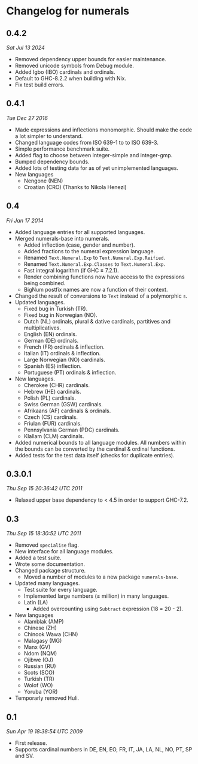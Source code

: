 Changelog for numerals
======================

0.4.2
-----

*Sat Jul 13 2024*

- Removed dependency upper bounds for easier maintenance.
- Removed unicode symbols from Debug module.
- Added Igbo (IBO) cardinals and ordinals.
- Default to GHC-8.2.2 when building with Nix.
- Fix test build errors.

0.4.1
-----

*Tue Dec 27 2016*

- Made expressions and inflections monomorphic. Should make the code a
  lot simpler to understand.
- Changed language codes from ISO 639-1 to to ISO 639-3.
- Simple performance benchmark suite.
- Added flag to choose between integer-simple and integer-gmp.
- Bumped dependency bounds.
- Added lots of testing data for as of yet unimplemented languages.
- New languages
  + Nengone (NEN)
  + Croatian (CRO) (Thanks to Nikola Henezi)

0.4
---

*Fri Jan 17 2014*

- Added language entries for all supported languages.
- Merged numerals-base into numerals.
  + Added inflection (case, gender and number).
  + Added fractions to the numeral expression language.
  + Renamed `Text.Numeral.Exp` to `Text.Numeral.Exp.Reified`.
  + Renamed `Text.Numeral.Exp.Classes` to `Text.Numeral.Exp`.
  + Fast integral logarithm (if GHC ≥ 7.2.1).
  + Render combining functions now have access to the expressions being
    combined.
  + BigNum postfix names are now a function of their context.
- Changed the result of conversions to `Text` instead of a polymorphic `s`.
- Updated languages.
  + Fixed bug in Turkish (TR).
  + Fixed bug in Norwegian (NO).
  + Dutch (NL) ordinals, plural & dative cardinals, partitives and multiplicatives.
  + English (EN) ordinals.
  + German (DE) ordinals.
  + French (FR) ordinals & inflection.
  + Italian (IT) ordinals & inflection.
  + Large Norwegian (NO) cardinals.
  + Spanish (ES) inflection.
  + Portuguese (PT) ordinals & inflection.
- New languages.
  + Cherokee (CHR) cardinals.
  + Hebrew (HE) cardinals.
  + Polish (PL) cardinals.
  + Swiss German (GSW) cardinals.
  + Afrikaans (AF) cardinals & ordinals.
  + Czech (CS) cardinals.
  + Friulan (FUR) cardinals.
  + Pennsylvania German (PDC) cardinals.
  + Klallam (CLM) cardinals.
- Added numerical bounds to all language modules. All numbers within the bounds
  can be converted by the cardinal & ordinal functions.
- Added tests for the test data itself (checks for duplicate entries).


0.3.0.1
-------

*Thu Sep 15 20:36:42 UTC 2011*

- Relaxed upper base dependency to < 4.5 in order to support GHC-7.2.


0.3
---

*Thu Sep 15 18:30:52 UTC 2011*

- Removed `specialise` flag.
- New interface for all language modules.
- Added a test suite.
- Wrote some documentation.
- Changed package structure.
  + Moved a number of modules to a new package `numerals-base`.
- Updated many languages.
  + Test suite for every language.
  + Implemented large numbers (≥ million) in many languages.
  + Latin (LA)
    - Added overcounting using `Subtract` expression (18 = 20 - 2).
- New languages
  + Alamblak (AMP)
  + Chinese (ZH)
  + Chinook Wawa (CHN)
  + Malagasy (MG)
  + Manx (GV)
  + Ndom (NQM)
  + Ojibwe (OJ)
  + Russian (RU)
  + Scots (SCO)
  + Turkish (TR)
  + Wolof (WO)
  + Yoruba (YOR)
- Temporarly removed Huli.


0.1
---

*Sun Apr 19 18:38:54 UTC 2009*

- First release.
- Supports cardinal numbers in DE, EN, EO, FR, IT, JA, LA, NL, NO, PT, SP and
  SV.

